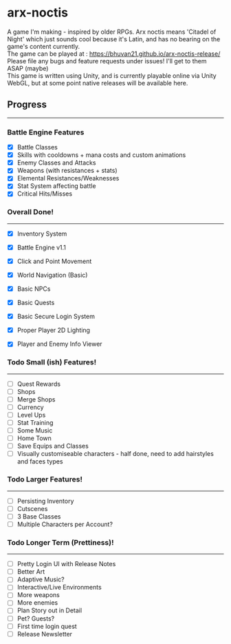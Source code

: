 # arx-noctis
A game I'm making - inspired by older RPGs.
Arx noctis means 'Citadel of Night' which just sounds cool because it's Latin, and has no bearing on the game's content currently.  
The game can be played at : https://bhuvan21.github.io/arx-noctis-release/  
Please file any bugs and feature requests under issues! I'll get to them ASAP (maybe)  
This game is written using Unity, and is currently playable online via Unity WebGL, but at some point native releases will be available here.  


## Progress
------

### Battle Engine Features
- [X] Battle Classes
- [X] Skills with cooldowns + mana costs and custom animations
- [X] Enemy Classes and Attacks
- [X] Weapons (with resistances + stats)
- [X] Elemental Resistances/Weaknesses
- [X] Stat System affecting battle
- [X] Critical Hits/Misses

### Overall Done!
------
- [X] Inventory System
- [X] Battle Engine v1.1
- [X] Click and Point Movement
- [X] World Navigation (Basic)
- [X] Basic NPCs
- [X] Basic Quests
- [X] Basic Secure Login System
- [X] Proper Player 2D Lighting
- [X] Player and Enemy Info Viewer



### Todo Small (ish) Features!
------
- [ ] Quest Rewards
- [ ] Shops
- [ ] Merge Shops
- [ ] Currency
- [ ] Level Ups
- [ ] Stat Training
- [ ] Some Music
- [ ] Home Town
- [ ] Save Equips and Classes
- [ ] Visually customiseable characters - half done, need to add hairstyles and faces types

### Todo Larger Features!
------
- [ ] Persisting Inventory
- [ ] Cutscenes
- [ ] 3 Base Classes
- [ ] Multiple Characters per Account?

### Todo Longer Term (Prettiness)!
------
- [ ] Pretty Login UI with Release Notes
- [ ] Better Art
- [ ] Adaptive Music?
- [ ] Interactive/Live Environments
- [ ] More weapons
- [ ] More enemies
- [ ] Plan Story out in Detail
- [ ] Pet? Guests?
- [ ] First time login quest
- [ ] Release Newsletter
